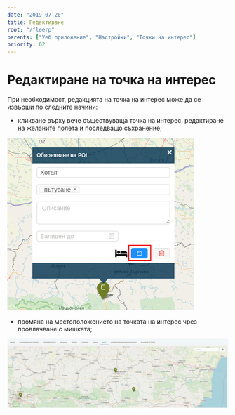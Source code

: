 ```yaml
---
date: "2019-07-20"
title: Редактиране
root: "/fleerp"
parents: ["Уеб приложение", "Настройки", "Точки на интерес"]
priority: 62
---
```


# Редактиране на точка на интерес

При необходимост, редакцията на точка на интерес може да се извърши по следните начини:
- кликване върху вече съществуваща точка на интерес, редактиране на желаните полета и последващо съхранение;

![EditPOI](edit-poi-bg.png)

- промяна на местоположението на точката на интерес чрез провлачване с мишката;

![MovePOI](move-poi-bg.gif)
